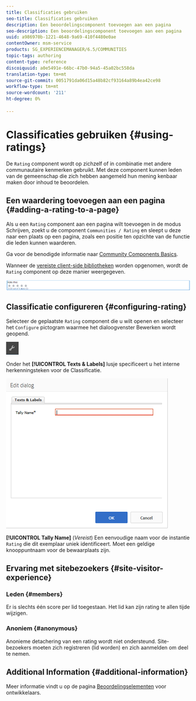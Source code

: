 ```yaml
---
title: Classificaties gebruiken
seo-title: Classificaties gebruiken
description: Een beoordelingscomponent toevoegen aan een pagina
seo-description: Een beoordelingscomponent toevoegen aan een pagina
uuid: a986970b-1221-4648-9a69-410f4480e0ae
contentOwner: msm-service
products: SG_EXPERIENCEMANAGER/6.5/COMMUNITIES
topic-tags: authoring
content-type: reference
discoiquuid: a0e5491e-66bc-47b0-94a5-45a02bc558da
translation-type: tm+mt
source-git-commit: 0051791da06d15a48b82cf93164a89b4ea42ce98
workflow-type: tm+mt
source-wordcount: '211'
ht-degree: 0%

---
```



# Classificaties gebruiken {#using-ratings}

De `Rating` component wordt op zichzelf of in combinatie met andere communautaire kenmerken gebruikt. Met deze component kunnen leden van de gemeenschap die zich hebben aangemeld hun mening kenbaar maken door inhoud te beoordelen.

## Een waardering toevoegen aan een pagina {#adding-a-rating-to-a-page}

Als u een `Rating` component aan een pagina wilt toevoegen in de modus Schrijven, zoekt u de component `Communities / Rating` en sleept u deze naar een plaats op een pagina, zoals een positie ten opzichte van de functie die leden kunnen waarderen.

Ga voor de benodigde informatie naar [Community Components Basics](basics.md).

Wanneer de [vereiste client-side bibliotheken](rating-basics.md#essentials-for-client-side) worden opgenomen, wordt de `Rating` component op deze manier weergegeven.

![beoordeling](assets/rating.png)

## Classificatie configureren {#configuring-rating}

Selecteer de geplaatste `Rating` component die u wilt openen en selecteer het `Configure` pictogram waarmee het dialoogvenster Bewerken wordt geopend.

![configure-new](assets/configure-new.png)

Onder het **[!UICONTROL Texts & Labels]** lusje specificeert u het interne herkenningsteken voor de Classificatie.

![tallyname](assets/tallyname.png)

**[!UICONTROL Tally Name]**
(*Vereist*) Een eenvoudige naam voor de instantie `Rating` die dit exemplaar uniek identificeert. Moet een geldige knooppuntnaam voor de bewaarplaats zijn.

## Ervaring met sitebezoekers {#site-visitor-experience}

### Leden {#members}

Er is slechts één score per lid toegestaan. Het lid kan zijn rating te allen tijde wijzigen.

### Anoniem {#anonymous}

Anonieme detachering van een rating wordt niet ondersteund. Site-bezoekers moeten zich registreren (lid worden) en zich aanmelden om deel te nemen.

## Additional Information {#additional-information}

Meer informatie vindt u op de pagina [Beoordelingselementen](rating-basics.md) voor ontwikkelaars.
